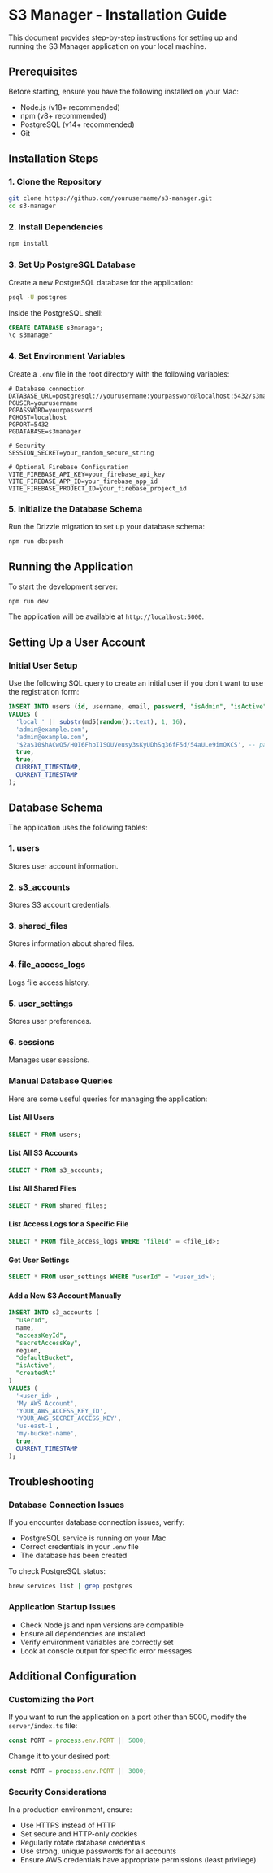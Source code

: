 # S3 Manager - Installation Guide

This document provides step-by-step instructions for setting up and running the S3 Manager application on your local machine.

## Prerequisites

Before starting, ensure you have the following installed on your Mac:

- Node.js (v18+ recommended)
- npm (v8+ recommended)
- PostgreSQL (v14+ recommended)
- Git

## Installation Steps

### 1. Clone the Repository

```bash
git clone https://github.com/yourusername/s3-manager.git
cd s3-manager
```

### 2. Install Dependencies

```bash
npm install
```

### 3. Set Up PostgreSQL Database

Create a new PostgreSQL database for the application:

```bash
psql -U postgres
```

Inside the PostgreSQL shell:

```sql
CREATE DATABASE s3manager;
\c s3manager
```

### 4. Set Environment Variables

Create a `.env` file in the root directory with the following variables:

```
# Database connection
DATABASE_URL=postgresql://yourusername:yourpassword@localhost:5432/s3manager
PGUSER=yourusername
PGPASSWORD=yourpassword
PGHOST=localhost
PGPORT=5432
PGDATABASE=s3manager

# Security
SESSION_SECRET=your_random_secure_string

# Optional Firebase Configuration
VITE_FIREBASE_API_KEY=your_firebase_api_key
VITE_FIREBASE_APP_ID=your_firebase_app_id  
VITE_FIREBASE_PROJECT_ID=your_firebase_project_id
```

### 5. Initialize the Database Schema

Run the Drizzle migration to set up your database schema:

```bash
npm run db:push
```

## Running the Application

To start the development server:

```bash
npm run dev
```

The application will be available at `http://localhost:5000`.

## Setting Up a User Account

### Initial User Setup

Use the following SQL query to create an initial user if you don't want to use the registration form:

```sql
INSERT INTO users (id, username, email, password, "isAdmin", "isActive", "createdAt", "updatedAt")
VALUES (
  'local_' || substr(md5(random()::text), 1, 16),
  'admin@example.com',
  'admin@example.com',
  '$2a$10$hACwQ5/HQI6FhbIISOUVeusy3sKyUDhSq36fF5d/54aULe9imQXCS', -- password: 'password'
  true,
  true,
  CURRENT_TIMESTAMP,
  CURRENT_TIMESTAMP
);
```

## Database Schema

The application uses the following tables:

### 1. users
Stores user account information.

### 2. s3_accounts
Stores S3 account credentials.

### 3. shared_files
Stores information about shared files.

### 4. file_access_logs
Logs file access history.

### 5. user_settings
Stores user preferences.

### 6. sessions
Manages user sessions.

### Manual Database Queries

Here are some useful queries for managing the application:

#### List All Users
```sql
SELECT * FROM users;
```

#### List All S3 Accounts
```sql
SELECT * FROM s3_accounts;
```

#### List All Shared Files
```sql
SELECT * FROM shared_files;
```

#### List Access Logs for a Specific File
```sql
SELECT * FROM file_access_logs WHERE "fileId" = <file_id>;
```

#### Get User Settings
```sql
SELECT * FROM user_settings WHERE "userId" = '<user_id>';
```

#### Add a New S3 Account Manually
```sql
INSERT INTO s3_accounts (
  "userId", 
  name, 
  "accessKeyId", 
  "secretAccessKey", 
  region, 
  "defaultBucket", 
  "isActive", 
  "createdAt"
)
VALUES (
  '<user_id>', 
  'My AWS Account', 
  'YOUR_AWS_ACCESS_KEY_ID', 
  'YOUR_AWS_SECRET_ACCESS_KEY', 
  'us-east-1', 
  'my-bucket-name', 
  true, 
  CURRENT_TIMESTAMP
);
```

## Troubleshooting

### Database Connection Issues

If you encounter database connection issues, verify:
- PostgreSQL service is running on your Mac
- Correct credentials in your `.env` file
- The database has been created

To check PostgreSQL status:
```bash
brew services list | grep postgres
```

### Application Startup Issues

- Check Node.js and npm versions are compatible
- Ensure all dependencies are installed
- Verify environment variables are correctly set
- Look at console output for specific error messages

## Additional Configuration

### Customizing the Port

If you want to run the application on a port other than 5000, modify the `server/index.ts` file:

```typescript
const PORT = process.env.PORT || 5000;
```

Change it to your desired port:

```typescript
const PORT = process.env.PORT || 3000;
```

### Security Considerations

In a production environment, ensure:
- Use HTTPS instead of HTTP
- Set secure and HTTP-only cookies
- Regularly rotate database credentials
- Use strong, unique passwords for all accounts
- Ensure AWS credentials have appropriate permissions (least privilege)